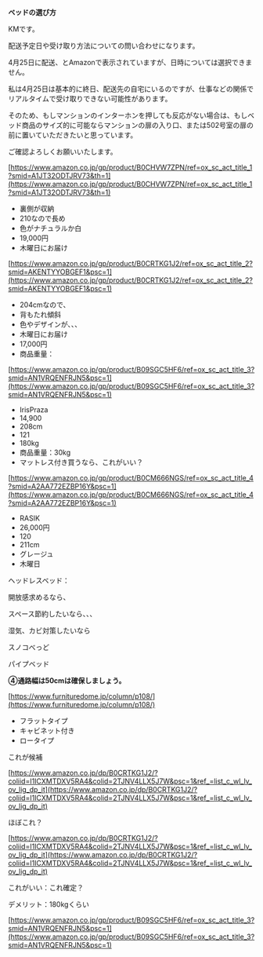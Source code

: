 **ベッドの選び方**

  

KMです。

配送予定日や受け取り方法についての問い合わせになります。

  

4月25日に配送、とAmazonで表示されていますが、日時については選択できません。

私は4月25日は基本的に終日、配送先の自宅にいるのですが、仕事などの関係でリアルタイムで受け取りできない可能性があります。

  

そのため、もしマンションのインターホンを押しても反応がない場合は、もしベッド商品のサイズ的に可能ならマンションの扉の入り口、または502号室の扉の前に置いていただきたいと思っています。

  

ご確認よろしくお願いいたします。

  

  

  

  

[https://www.amazon.co.jp/gp/product/B0CHVW7ZPN/ref=ox_sc_act_title_1?smid=A1JT32ODTJRV73&th=1](https://www.amazon.co.jp/gp/product/B0CHVW7ZPN/ref=ox_sc_act_title_1?smid=A1JT32ODTJRV73&th=1)

- 裏側が収納
- 210なので長め
- 色がナチュラルか白
- 19,000円
- 木曜日にお届け

  

[https://www.amazon.co.jp/gp/product/B0CRTKG1J2/ref=ox_sc_act_title_2?smid=AKENTYYOBGEF1&psc=1](https://www.amazon.co.jp/gp/product/B0CRTKG1J2/ref=ox_sc_act_title_2?smid=AKENTYYOBGEF1&psc=1)

- 204cmなので、
- 背もたれ傾斜
- 色やデザインが、、、
- 木曜日にお届け
- 17,000円
- 商品重量：

  

[https://www.amazon.co.jp/gp/product/B09SGC5HF6/ref=ox_sc_act_title_3?smid=AN1VRQENFRJN5&psc=1](https://www.amazon.co.jp/gp/product/B09SGC5HF6/ref=ox_sc_act_title_3?smid=AN1VRQENFRJN5&psc=1)

- IrisPraza
- 14,900
- 208cm
- 121
- 180kg
- 商品重量：30kg
- マットレス付き買うなら、これがいい？

  

[https://www.amazon.co.jp/gp/product/B0CM666NGS/ref=ox_sc_act_title_4?smid=A2AA772EZBP16Y&psc=1](https://www.amazon.co.jp/gp/product/B0CM666NGS/ref=ox_sc_act_title_4?smid=A2AA772EZBP16Y&psc=1)

- RASIK
- 26,000円
- 120
- 211cm
- グレージュ
- 木曜日

  

  

  

ヘッドレスベッド：

開放感求めるなら、

スペース節約したいなら、、、

  

  

湿気、カビ対策したいなら

スノコべっど

パイプベッド

  

  

  

  

**④通路幅は50cmは確保しましょう。**

  

[https://www.furnituredome.jp/column/p108/](https://www.furnituredome.jp/column/p108/)

  

  

- フラットタイプ
- キャビネット付き
- ロータイプ

  

  

  

  

  

  

これが候補

[https://www.amazon.co.jp/dp/B0CRTKG1J2/?coliid=I1ICXMTDXV5RA4&colid=2TJNV4LLX5J7W&psc=1&ref_=list_c_wl_lv_ov_lig_dp_it](https://www.amazon.co.jp/dp/B0CRTKG1J2/?coliid=I1ICXMTDXV5RA4&colid=2TJNV4LLX5J7W&psc=1&ref_=list_c_wl_lv_ov_lig_dp_it)

  

  

  

  

ほぼこれ？

[https://www.amazon.co.jp/dp/B0CRTKG1J2/?coliid=I1ICXMTDXV5RA4&colid=2TJNV4LLX5J7W&psc=1&ref_=list_c_wl_lv_ov_lig_dp_it](https://www.amazon.co.jp/dp/B0CRTKG1J2/?coliid=I1ICXMTDXV5RA4&colid=2TJNV4LLX5J7W&psc=1&ref_=list_c_wl_lv_ov_lig_dp_it)

  

  

  

これがいい：これ確定？

デメリット：180kgくらい

[https://www.amazon.co.jp/gp/product/B09SGC5HF6/ref=ox_sc_act_title_3?smid=AN1VRQENFRJN5&psc=1](https://www.amazon.co.jp/gp/product/B09SGC5HF6/ref=ox_sc_act_title_3?smid=AN1VRQENFRJN5&psc=1)